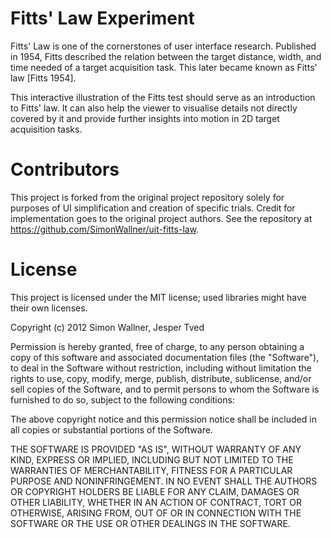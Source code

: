 # Fitts' Law Experiment

Fitts' Law is one of the cornerstones of user interface research. Published in 1954, Fitts described the relation between the target distance, width, and time needed of a target acquisition task. This later became known as Fitts' law [Fitts 1954].

This interactive illustration of the Fitts test should serve as an introduction to Fitts' law. It can also help the viewer to visualise details not directly covered by it and provide further insights into motion in 2D target acquisition tasks.

# Contributors
This project is forked from the original project repository solely for purposes of UI simplification and creation of specific trials. Credit for implementation goes to the original project authors. See the repository at https://github.com/SimonWallner/uit-fitts-law.

# License
This project is licensed under the MIT license; used libraries might have their own licenses.

Copyright (c) 2012 Simon Wallner, Jesper Tved

Permission is hereby granted, free of charge, to any person obtaining a copy of this software and associated documentation files (the "Software"), to deal in the Software without restriction, including without limitation the rights to use, copy, modify, merge, publish, distribute, sublicense, and/or sell copies of the Software, and to permit persons to whom the Software is furnished to do so, subject to the following conditions:

The above copyright notice and this permission notice shall be included in all copies or substantial portions of the Software.

THE SOFTWARE IS PROVIDED "AS IS", WITHOUT WARRANTY OF ANY KIND, EXPRESS OR IMPLIED, INCLUDING BUT NOT LIMITED TO THE WARRANTIES OF MERCHANTABILITY, FITNESS FOR A PARTICULAR PURPOSE AND NONINFRINGEMENT. IN NO EVENT SHALL THE AUTHORS OR COPYRIGHT HOLDERS BE LIABLE FOR ANY CLAIM, DAMAGES OR OTHER LIABILITY, WHETHER IN AN ACTION OF CONTRACT, TORT OR OTHERWISE, ARISING FROM, OUT OF OR IN CONNECTION WITH THE SOFTWARE OR THE USE OR OTHER DEALINGS IN THE SOFTWARE.
